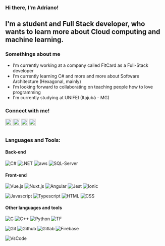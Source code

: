 ### Hi there, I'm Adriano!

## I'm a student and Full Stack developer, who wants to learn more about Cloud computing and machine learning.

### Somethings about me

- I’m currently working at a company called FitCard as a Full-Stack developer
- I’m currently learning C# and more and more about Software Architecture (Hexagonal, mainly)
- I’m looking forward to collaborating on teaching people how to love programming
- I'm currently studying at UNIFEI (Itajubá - MG)

### Connect with me!

[<img align="left" alt="dri14maretti | Twitter" width="22px" src="https://cdn.jsdelivr.net/npm/simple-icons@v3/icons/instagram.svg" />][instagram]
[<img align="left" alt="dri14maretti | Twitter" width="22px" src="https://cdn.jsdelivr.net/npm/simple-icons@v3/icons/twitter.svg" />][twitter]
[<img align="left" alt="dri14maretti | Facebook" width="22px" src="https://simpleicons.org/icons/facebook.svg" />][facebook]
[<img align="left" alt="dri14maretti | Facebook" width="22px" src="https://simpleicons.org/icons/whatsapp.svg" />][whatsapp]

</br>
</br>

### Languages and Tools:

#### Back-end
![C#](https://img.shields.io/badge/Csharp%20-blue.svg?&style=for-the-badge&logo=csharp&logoColor=white)
![.NET](https://img.shields.io/badge/.NET-5C2D91?style=for-the-badge&logo=.net&logoColor=white)
![aws](https://img.shields.io/badge/aws%20-yellow.svg?&style=for-the-badge&logo=amazon-aws&logoColor=white)
![SQL-Server](https://img.shields.io/badge/SQL_Server-CC2927?style=for-the-badge&logo=microsoft-sql-server&logoColor=white)

#### Front-end
![Vue.js](https://img.shields.io/badge/Vue.js%20-greensvg?&style=for-the-badge&logo=vue.js&logoColor=white)
![Nuxt.js](https://img.shields.io/badge/Nuxt.js%20-008000?&style=for-the-badge&logo=nuxt.js&logoColor=white)
![Angular](https://img.shields.io/badge/angular%20-brown.svg?&style=for-the-badge&logo=angular&logoColor=white)
![Jest](https://img.shields.io/badge/Jest%20-red.svg?&style=for-the-badge&logo=jest&logoColor=white)
![Ionic](https://img.shields.io/badge/ionic%20-%231572B6.svg?&style=for-the-badge&logo=ionic&logoColor=white)

![Javascript](https://img.shields.io/badge/javascript%20-%23F7DF1E.svg?&style=for-the-badge&logo=javascript&logoColor=black)
![Typescript](https://img.shields.io/badge/typescript%20-blue.svg?&style=for-the-badge&logo=typescript&logoColor=white)
![HTML](https://img.shields.io/badge/html%20-%23E34F26.svg?&style=for-the-badge&logo=html5&logoColor=white)
![CSS](https://img.shields.io/badge/css%20-%231572B6.svg?&style=for-the-badge&logo=css3&logoColor=white)

#### Other languages and tools
![C](https://img.shields.io/badge/%20-brown.svg?&style=for-the-badge&logo=C&logoColor=white)
![C++](https://img.shields.io/badge/C++%20-brown.svg?&style=for-the-badge&logo=Cplusplus&logoColor=white)
![Python](https://img.shields.io/badge/python%20-%2314354C.svg?&style=for-the-badge&logo=python&logoColor=white)
![TF](https://img.shields.io/badge/tensorflow%20-%23E34F26.svg?&style=for-the-badge&logo=tensorflow&logoColor=white)

![Git](https://img.shields.io/badge/git-%23E34F26.svg?&style=for-the-badge&logo=git&logoColor=white)
![Github](https://img.shields.io/badge/github-%23323330.svg?&style=for-the-badge&logo=github&logoColor=white)
![Gitlab](https://img.shields.io/badge/Gitlab-black.svg?&style=for-the-badge&logo=gitlab&logoColor=white)
![Firebase](https://img.shields.io/badge/firebase%20-%23F7DF1E.svg?&style=for-the-badge&logo=firebase&logoColor=black)

![VsCode](https://img.shields.io/badge/vscode%20-blue.svg?&style=for-the-badge&logo=visual-studio-code&logoColor=white)






[instagram]: https://instagram.com/dri14maretti
[twitter]: https://twitter.com/dri14maretti
[website]: https://dri14maretti.github.io
[facebook]: https://web.facebook.com/adriano.maretti14
[whatsapp]: https://api.whatsapp.com/send?phone=5535988510305
